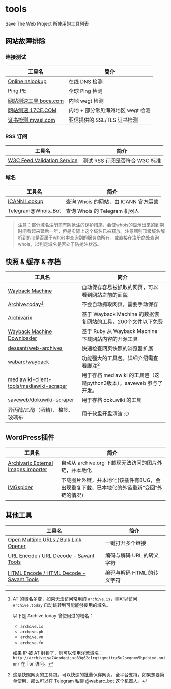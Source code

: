 tools
=====

Save The Web Project 所使用的工具列表

网站故障排除
------------

### 连接测试

| 工具名                                         | 简介                              |
| ---------------------------------------------- | --------------------------------- |
| [Online nslookup](https://www.nslookup.io/)    | 在线 DNS 检测                     |
| [Ping.PE](https://ping.pe/)                    | 全球 Ping 检测                    |
| [网站测速工具 boce.com](https://www.boce.com/) | 内地 wegt 检测                    |
| [网站测速 17CE.COM](https://www.17ce.com/)     | 内地 + 部分常见海外地区 wegt 检测 |
| [证书检测 myssl.com](https://myssl.com/)       | 亚信提供的 SSL/TLS 证书检测       |

### RSS 订阅

| 工具名                               | 简介                           |
| ------------------------------------ | ------------------------------ |
| [W3C Feed Validation Service][W3C_F] | 测试 RSS 订阅是否符合 W3C 标准 |

[W3C_F]: https://validator.w3.org/feed/

### 域名

| 工具名                                       | 简介                                 |
| -------------------------------------------- | ------------------------------------ |
| [ICANN Lookup](https://lookup.icann.org/)    | 查询 Whois 的网站，由 ICANN 官方运营 |
| [Telegram@Whois_Bot](https://t.me/Whois_Bot) | 查询 Whois 的 Telegram 机器人        |

> 注意：部分域名注册商有防抢注的保护措施，会使whois的显示出来的到期时间看起来延后一年，但是实际上这个域名已被释放。注意甄别顶级域名解析到的ip是否属于whois中查询到的服务商所有，或直接在注册商处查询whois，以判定域名是否处于防抢注状态。

快照 & 缓存 & 存档
------------------

| 工具名                                      | 简介                                                         |
| ------------------------------------------- | ------------------------------------------------------------ |
| [Wayback Machine](https://web.archive.org/) | 自动保存容易被抓取的网页，可以看到网站之前的面貌             |
| [Archive.today](https://archive.ph/)[^AT]   | 不会自动抓取网页，需要手动保存                               |
| [Archivarix](https://archivarix.com/)       | 基于 Wayback Machine 的数据恢复网站的工具，200个文件以下免费 |
| [Wayback Machine Downloader][WMD]           | 基于 Ruby 从 Wayback Machine 下载网站内容的开源工具          |
| [dessant/web-archives][dwa]                 | 快速检查网页快照的浏览器扩展                                 |
| [wabarc/wayback][w-w]                       | 功能强大的工具包，详细介绍需查看脚注[^w-w]                   |
| [mediawiki-client-tools/mediawiki-scraper][wiki3]                | 用于存档 mediawiki 的工具包（这是python3版本），saveweb 参与了开发。     |
| [saveweb/dokuwiki-scraper][dokuwiki-scraper] | 用于存档 dokuwiki 的工具 |
| 异丙醇/乙醇（酒精）、棉签、玻璃布                | 用于软盘开盘清洁 :D |

[^AT]:
    AT 的域名多变，如果无法访问常用的 `archive.is`，则可以访问 `Archive.today` 自动跳转到可能能够使用的域名。

    以下是 Archive.today 曾使用过的域名：

    +   `archive.is`
    +   `archive.ph`
    +   `archive.vn`
    +   `archive.fo`

    如果 IP 被 AT 封锁了，则可以使用洋葱域名： `http://archiveiya74codqgiixo33q62qlrqtkgmcitqx5u2oeqnmn5bpcbiyd.onion/` 在 Tor 访问。

[WMD]: https://github.com/hartator/wayback-machine-downloader

[dwa]: https://github.com/dessant/web-archives

[w-w]: https://github.com/wabarc/wayback

[^w-w]: 这是快照网页的工具包，可以快速的批量保存网页，全平台支持，如果想要简单使用，那么可以在 Telegram 私聊 @wabarc_bot 这个机器人。

[wiki3]: https://github.com/mediawiki-client-tools/mediawiki-scraper/

[dokuwiki-scraper]: https://github.com/saveweb/dokuwiki-scraper

WordPress插件
-------------

| 工具名                                      | 简介                                                                                    |
| ------------------------------------------- | --------------------------------------------------------------------------------------- |
| [Archivarix External Images Importer][AEII] | 自动从 archive.org 下载现无法访问的图片外链，并本地化                                   |
| [IMGspider][IMGs]                           | 下载图片外链，并本地化(该插件有BUG，会出现重复下载、已本地化的外链重新“变回”外链的情况) |

[AEII]: https://wordpress.org/plugins/archivarix-external-images-importer/

[IMGs]: https://wordpress.org/plugins/imgspider/

其他工具
--------

| 工具名                                              | 简介                       |
| --------------------------------------------------- | -------------------------- |
| [Open Multiple URLs / Bulk Link Opener][OM_URL]     | 一键打开多个链接           |
| [URL Encode / URL Decode - Savant Tools][URC_ED]    | 编码与解码 URL 的转义字符  |
| [HTML Encode / HTML Decode - Savant Tools][HTML_ED] | 编码与解码 HTML 的转义字符 |

[OM_URL]: https://savanttools.com/open-multiple-urls

[URC_ED]: https://savanttools.com/url-decode

[HTML_ED]: https://savanttools.com/html-encode
